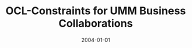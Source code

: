---
abstract: ''
authors:
- Birgit Hofreiter
- Christian Huemer
- W. Winiwarter
date: '2004-01-01'
featured: false
links:
- name: Publik
  url: https://publik.tuwien.ac.at/showentry.php?ID=203822&lang=2
publication_types:
- '1'
publishDate: '2004-01-01'
specifics: null
title: OCL-Constraints for UMM Business Collaborations
url_pdf: ''
---